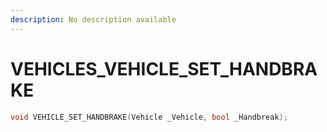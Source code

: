 ```yaml
---
description: No description available 
---
```


# VEHICLES\_VEHICLE_SET_HANDBRAKE

```cpp
void VEHICLE_SET_HANDBRAKE(Vehicle _Vehicle, bool _Handbreak);
```